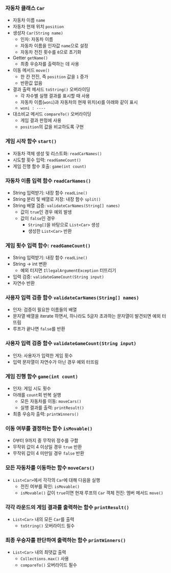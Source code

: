 ### 자동차 클래스 `Car`
* 자동차 이름 `name`
* 자동차 현재 위치 `position`
* 생성자 `Car(String name)`
  * 인자: 자동차 이름
  * 자동차 이름을 인자값 `name`으로 설정
  * 자동차 전진 횟수를 `0`으로 초기화
* Getter `getName()`
  * 최종 우승자를 출력하는 데 사용
* 이동 메서드 `move()`
  * 한 칸 전진, 즉 `position` 값을 `1` 증가
  * 반환값 없음
* 결과 출력 메서드 `toString()` 오버라이딩
  * 각 차수별 실행 결과를 표시할 때 사용
  * 자동차 이름(`woni`)과 자동차의 현재 위치(`4`)를 아래와 같이 표시
  * `woni : ----`
* 대소비교 메서드 `compareTo()` 오버라이딩
  * 게임 결과 판정에 사용
  * `position`의 값을 비교하도록 구현

### 게임 시작 함수 `start()`
* 자동차 객체 생성 및 리스트화: `readCarNames()`
* 시도할 횟수 입력: `readGameCount()`
* 게임 진행 함수 호출: `game(int count)`

### 자동차 이름 입력 함수 `readCarNames()`
* String 입력받기: 내장 함수 `readLine()`
* String 분리 및 배열로 저장: 내장 함수 `split()`
* String 배열 검증: `validateCarNames(String[] names)`
  * 값이 `true`인 경우 예외 발생
  * 값이 `false`인 경우
    * `String[]`을 바탕으로 `List<Car>` 생성
    * 생성한 `List<Car>` 반환

### 게임 횟수 입력 함수: `readGameCount()`
* String 입력받기: 내장 함수 `readLine()`
* String -> int 변환
  * 예외 터지면 `IllegalArgumentException` 터뜨리기
* 입력 검증: `validateGameCount(String input)`
* 자연수 반환

### 사용자 입력 검증 함수 `validateCarNames(String[] names)`
* 인자: 검증이 필요한 이름들의 배열
* 문자열 배열을 iterate 하면서, 하나라도 5글자 초과하는 문자열이 발견되면 예외 터뜨림
* 루프가 끝나면 `false`를 반환

### 사용자 입력 검증 함수 `validateGameCount(String input)`
* 인자: 사용자가 입력한 게임 횟수
* 입력 문자열이 자연수가 아닌 경우 예외 터뜨림

### 게임 진행 함수 `game(int count)`
* 인자: 게임 시도 횟수
* 아래를 `count`회 반복 실행
  * 모든 자동차를 이동: `moveCars()`
  * 실행 결과를 출력: `printResult()`
* 최종 우승자 출력: `printWinners()`

### 이동 여부를 결정하는 함수 `isMovable()`
* 0부터 9까지 중 무작위 정수를 구함
* 무작위 값이 4 이상일 경우 `true` 반환
* 무작위 값이 4 미만일 경우 `false` 반환

### 모든 자동차를 이동하는 함수 `moveCars()`
* `List<Car>`에서 각각의 `Car`에 대해 다음을 실행
  * 전진 여부를 확인: `isMovable()`
  * `isMovable()` 값이 `true`이면 현재 루프의 `Car` 객체 전진: 멤버 메서드 `move()`

### 각각 라운드의 게임 결과를 출력하는 함수 `printResult()`
* `List<Car>` 내의 모든 `Car`를 출력
  * `toString()` 오버라이드 필수

### 최종 우승자를 판단하여 출력하는 함수 `printWinners()`
* `List<Car>` 내의 최댓값 출력
  * `Collections.max()` 사용
  * `compareTo()` 오버라이드 필수